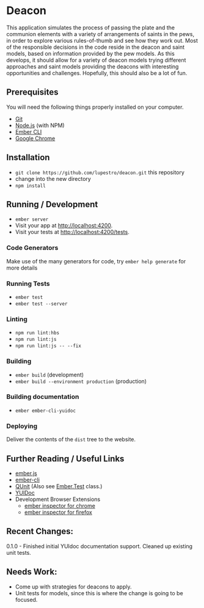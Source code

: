 # Deacon

This application simulates the process of passing the plate and the communion elements with a variety of arrangements 
of saints in the pews, in order to explore various rules-of-thumb and see how they work out. Most of the responsible 
decisions in the code reside in the deacon and saint models, based on information provided by the pew models. As this 
develops, it should allow for a variety of deacon models trying different approaches and saint models providing the
deacons with interesting opportunities and challenges. Hopefully, this should also be a lot of fun.

## Prerequisites

You will need the following things properly installed on your computer.

* [Git](https://git-scm.com/)
* [Node.js](https://nodejs.org/) (with NPM)
* [Ember CLI](https://ember-cli.com/)
* [Google Chrome](https://google.com/chrome/)

## Installation

* `git clone https://github.com/lupestro/deacon.git` this repository
* change into the new directory
* `npm install`

## Running / Development

* `ember server`
* Visit your app at [http://localhost:4200](http://localhost:4200).
* Visit your tests at [http://localhost:4200/tests](http://localhost:4200/tests).

### Code Generators

Make use of the many generators for code, try `ember help generate` for more details

### Running Tests

* `ember test`
* `ember test --server`

### Linting

* `npm run lint:hbs`
* `npm run lint:js`
* `npm run lint:js -- --fix`

### Building

* `ember build` (development)
* `ember build --environment production` (production)

### Building documentation

* `ember ember-cli-yuidoc`

### Deploying

Deliver the contents of the `dist` tree to the website.

## Further Reading / Useful Links

* [ember.js](https://emberjs.com/)
* [ember-cli](https://ember-cli.com/)
* [QUnit](https://qunitjs.com/) (Also see [Ember.Test](http://emberjs.com/api/classes/Ember.Test.html) class.)
* [YUIDoc](http://yui.github.io/yuidoc/)
* Development Browser Extensions
  * [ember inspector for chrome](https://chrome.google.com/webstore/detail/ember-inspector/bmdblncegkenkacieihfhpjfppoconhi)
  * [ember inspector for firefox](https://addons.mozilla.org/en-US/firefox/addon/ember-inspector/)

## Recent Changes:

0.1.0 - Finished initial YUIdoc documentation support. Cleaned up existing unit tests.

## Needs Work:

* Come up with strategies for deacons to apply.
* Unit tests for models, since this is where the change is going to be focused.
